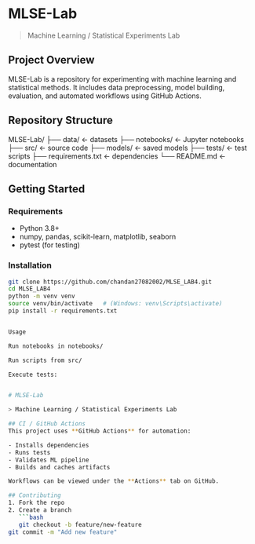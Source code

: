 # MLSE-Lab

> Machine Learning / Statistical Experiments Lab

## Project Overview
MLSE-Lab is a repository for experimenting with machine learning and statistical methods. It includes data preprocessing, model building, evaluation, and automated workflows using GitHub Actions.

## Repository Structure
MLSE-Lab/
├── data/ ← datasets
├── notebooks/ ← Jupyter notebooks
├── src/ ← source code
├── models/ ← saved models
├── tests/ ← test scripts
├── requirements.txt ← dependencies
└── README.md ← documentation



## Getting Started

### Requirements
- Python 3.8+
- numpy, pandas, scikit-learn, matplotlib, seaborn
- pytest (for testing)

### Installation
```bash
git clone https://github.com/chandan27082002/MLSE_LAB4.git
cd MLSE_LAB4
python -m venv venv
source venv/bin/activate   # (Windows: venv\Scripts\activate)
pip install -r requirements.txt


Usage

Run notebooks in notebooks/

Run scripts from src/

Execute tests:


# MLSE-Lab

> Machine Learning / Statistical Experiments Lab

## CI / GitHub Actions
This project uses **GitHub Actions** for automation:

- Installs dependencies  
- Runs tests  
- Validates ML pipeline  
- Builds and caches artifacts  

Workflows can be viewed under the **Actions** tab on GitHub.

## Contributing
1. Fork the repo  
2. Create a branch  
   ```bash
   git checkout -b feature/new-feature
git commit -m "Add new feature"
